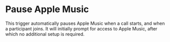 # Pause Apple Music

This trigger automatically pauses Apple Music when a call starts, and when a participant joins. It will initially prompt for access to Apple Music, after which no additional setup is required.
